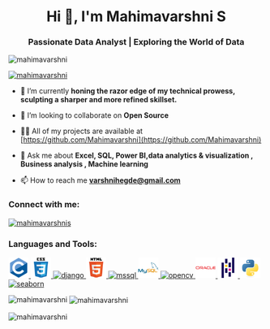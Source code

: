 <a href="www.canva.com/design/DAF8cxHvqFo/vm6rTGtnxBZoSDDmiRh2-g/edit"></a>
<h1 align="center">Hi 👋, I'm Mahimavarshni S</h1>
<h3 align="center">Passionate Data Analyst | Exploring the World of Data</h3>

<p align="left"> <img src="https://komarev.com/ghpvc/?username=mahimavarshni&label=Profile%20views&color=0e75b6&style=flat" alt="mahimavarshni" /> </p>

<p align="left"> <a href="https://github.com/ryo-ma/github-profile-trophy"><img src="https://github-profile-trophy.vercel.app/?username=mahimavarshni" alt="mahimavarshni" /></a> </p>

- 🔭 I’m currently **honing the razor edge of my technical prowess, sculpting a sharper and more refined skillset.**

- 👯 I’m looking to collaborate on **Open Source**

- 👨‍💻 All of my projects are available at [https://github.com/Mahimavarshni](https://github.com/Mahimavarshni)

- 💬 Ask me about **Excel, SQL, Power BI,data analytics & visualization , Business analysis , Machine learning**

- 📫 How to reach me **varshnihegde@gmail.com**

<h3 align="left">Connect with me:</h3>
<p align="left">
<a href="https://linkedin.com/in/mahimavarshnis" target="blank"><img align="center" src="https://raw.githubusercontent.com/rahuldkjain/github-profile-readme-generator/master/src/images/icons/Social/linked-in-alt.svg" alt="mahimavarshnis" height="30" width="40" /></a>
</p>

<h3 align="left">Languages and Tools:</h3>
<p align="left"> <a href="https://www.cprogramming.com/" target="_blank" rel="noreferrer"> <img src="https://raw.githubusercontent.com/devicons/devicon/master/icons/c/c-original.svg" alt="c" width="40" height="40"/> </a> <a href="https://www.w3schools.com/css/" target="_blank" rel="noreferrer"> <img src="https://raw.githubusercontent.com/devicons/devicon/master/icons/css3/css3-original-wordmark.svg" alt="css3" width="40" height="40"/> </a> <a href="https://www.djangoproject.com/" target="_blank" rel="noreferrer"> <img src="https://cdn.worldvectorlogo.com/logos/django.svg" alt="django" width="40" height="40"/> </a> <a href="https://www.w3.org/html/" target="_blank" rel="noreferrer"> <img src="https://raw.githubusercontent.com/devicons/devicon/master/icons/html5/html5-original-wordmark.svg" alt="html5" width="40" height="40"/> </a> <a href="https://www.microsoft.com/en-us/sql-server" target="_blank" rel="noreferrer"> <img src="https://www.svgrepo.com/show/303229/microsoft-sql-server-logo.svg" alt="mssql" width="40" height="40"/> </a> <a href="https://www.mysql.com/" target="_blank" rel="noreferrer"> <img src="https://raw.githubusercontent.com/devicons/devicon/master/icons/mysql/mysql-original-wordmark.svg" alt="mysql" width="40" height="40"/> </a> <a href="https://opencv.org/" target="_blank" rel="noreferrer"> <img src="https://www.vectorlogo.zone/logos/opencv/opencv-icon.svg" alt="opencv" width="40" height="40"/> </a> <a href="https://www.oracle.com/" target="_blank" rel="noreferrer"> <img src="https://raw.githubusercontent.com/devicons/devicon/master/icons/oracle/oracle-original.svg" alt="oracle" width="40" height="40"/> </a> <a href="https://pandas.pydata.org/" target="_blank" rel="noreferrer"> <img src="https://raw.githubusercontent.com/devicons/devicon/2ae2a900d2f041da66e950e4d48052658d850630/icons/pandas/pandas-original.svg" alt="pandas" width="40" height="40"/> </a> <a href="https://www.python.org" target="_blank" rel="noreferrer"> <img src="https://raw.githubusercontent.com/devicons/devicon/master/icons/python/python-original.svg" alt="python" width="40" height="40"/> </a> <a href="https://seaborn.pydata.org/" target="_blank" rel="noreferrer"> <img src="https://seaborn.pydata.org/_images/logo-mark-lightbg.svg" alt="seaborn" width="40" height="40"/> </a> </p>

<p><img align="left" src="https://github-readme-stats.vercel.app/api/top-langs?username=mahimavarshni&show_icons=true&locale=en&layout=compact" alt="mahimavarshni" /></p>

<p>&nbsp;<img align="center" src="https://github-readme-stats.vercel.app/api?username=mahimavarshni&show_icons=true&locale=en" alt="mahimavarshni" /></p>

<p><img align="center" src="https://github-readme-streak-stats.herokuapp.com/?user=mahimavarshni&" alt="mahimavarshni" /></p>

